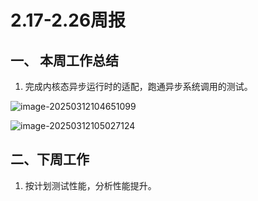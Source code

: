 # 2.17-2.26周报

## 一、 本周工作总结

1. 完成内核态异步运行时的适配，跑通异步系统调用的测试。

![image-20250312104651099](https://s3.bmp.ovh/imgs/2025/03/12/966db58de14ec7c0.png)

![image-20250312105027124](https://s3.bmp.ovh/imgs/2025/03/12/b832f16a6a5cb709.png)

## 二、下周工作

1. 按计划测试性能，分析性能提升。